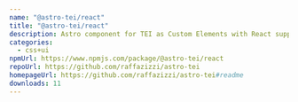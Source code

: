 ```yaml
---
name: "@astro-tei/react"
title: "@astro-tei/react"
description: Astro component for TEI as Custom Elements with React support
categories:
  - css+ui
npmUrl: https://www.npmjs.com/package/@astro-tei/react
repoUrl: https://github.com/raffazizzi/astro-tei
homepageUrl: https://github.com/raffazizzi/astro-tei#readme
downloads: 11
---
```


